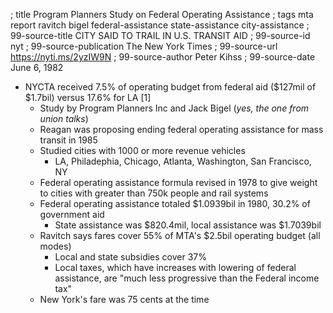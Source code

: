 ; title Program Planners Study on Federal Operating Assistance
; tags mta report ravitch bigel federal-assistance state-assistance city-assistance
; 99-source-title CITY SAID TO TRAIL IN U.S. TRANSIT AID
; 99-source-id nyt
; 99-source-publication The New York Times
; 99-source-url https://nyti.ms/2yzIW9N
; 99-source-author Peter Kihss
; 99-source-date June 6, 1982

- NYCTA received 7.5% of operating budget from federal aid ($127mil of $1.7bil) versus 17.6% for LA [1]
  - Study by Program Planners Inc and Jack Bigel (*yes, the one from union talks*)
  - Reagan was proposing ending federal operating assistance for mass transit in 1985
  - Studied cities with 1000 or more revenue vehicles
    - LA, Philadephia, Chicago, Atlanta, Washington, San Francisco, NY
  - Federal operating assistance formula revised in 1978 to give weight to cities with greater than 750k people and rail systems
  - Federal operating assistance totaled $1.0939bil in 1980, 30.2% of government aid
    - State assistance was $820.4mil, local assistance was $1.7039bil
  - Ravitch says fares cover 55% of MTA's $2.5bil operating budget (all modes)
    - Local and state subsidies cover 37%
    - Local taxes, which have increases with lowering of federal assistance, are "much less progressive than the Federal income tax"
  - New York's fare was 75 cents at the time
